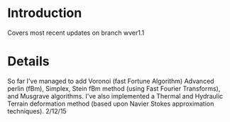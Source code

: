 # Introduction #

Covers most recent updates on branch wver1.1


# Details #

So far I've managed to add Voronoi (fast Fortune Algorithm)
Advanced perlin (fBm), Simplex, Stein fBm method (using Fast Fourier Transforms), and Musgrave algorithms.  I've also implemented a Thermal and Hydraulic Terrain deformation method (based upon Navier Stokes approximation techniques).
2/12/15